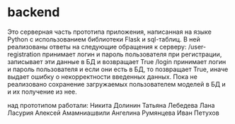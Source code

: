 # backend
Это серверная часть прототипа приложения, написанная на языке Python с использованием библиотеки Flask и sql-таблиц.
В ней реализованы ответы на следующие обращения к серверу:
/user-registration принимает логин и пароль пользователя при регистрации, записывает эти данные в БД и возвращает True
/login принимает логин и пароль пользователя и если они есть в БД, то позвращает True, иначе выдает ошибку о некорректности введенных данных.
Пока не реализовано сохранение загружаемых пользователем моделей в БД и и их получение из нее.

над прототипом работали:
Никита Долинин
Татьяна Лебедева
Лана Ласурия
Алексей Амамниашвили
Ангелина Румянцева
Иван Петухов
